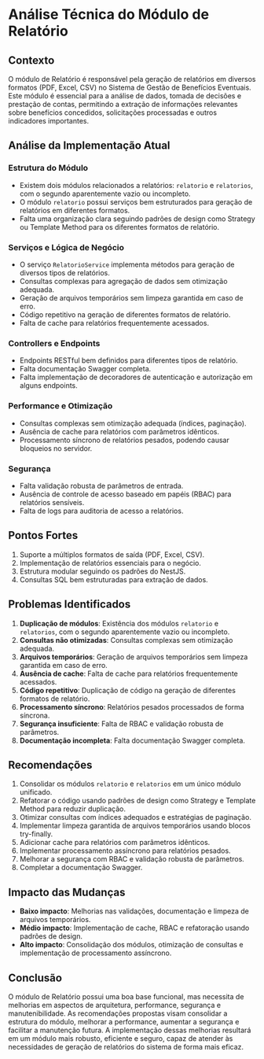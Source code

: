 # Análise Técnica do Módulo de Relatório

## Contexto

O módulo de Relatório é responsável pela geração de relatórios em diversos formatos (PDF, Excel, CSV) no Sistema de Gestão de Benefícios Eventuais. Este módulo é essencial para a análise de dados, tomada de decisões e prestação de contas, permitindo a extração de informações relevantes sobre benefícios concedidos, solicitações processadas e outros indicadores importantes.

## Análise da Implementação Atual

### Estrutura do Módulo

- Existem dois módulos relacionados a relatórios: `relatorio` e `relatorios`, com o segundo aparentemente vazio ou incompleto.
- O módulo `relatorio` possui serviços bem estruturados para geração de relatórios em diferentes formatos.
- Falta uma organização clara seguindo padrões de design como Strategy ou Template Method para os diferentes formatos de relatório.

### Serviços e Lógica de Negócio

- O serviço `RelatorioService` implementa métodos para geração de diversos tipos de relatórios.
- Consultas complexas para agregação de dados sem otimização adequada.
- Geração de arquivos temporários sem limpeza garantida em caso de erro.
- Código repetitivo na geração de diferentes formatos de relatório.
- Falta de cache para relatórios frequentemente acessados.

### Controllers e Endpoints

- Endpoints RESTful bem definidos para diferentes tipos de relatório.
- Falta documentação Swagger completa.
- Falta implementação de decoradores de autenticação e autorização em alguns endpoints.

### Performance e Otimização

- Consultas complexas sem otimização adequada (índices, paginação).
- Ausência de cache para relatórios com parâmetros idênticos.
- Processamento síncrono de relatórios pesados, podendo causar bloqueios no servidor.

### Segurança

- Falta validação robusta de parâmetros de entrada.
- Ausência de controle de acesso baseado em papéis (RBAC) para relatórios sensíveis.
- Falta de logs para auditoria de acesso a relatórios.

## Pontos Fortes

1. Suporte a múltiplos formatos de saída (PDF, Excel, CSV).
2. Implementação de relatórios essenciais para o negócio.
3. Estrutura modular seguindo os padrões do NestJS.
4. Consultas SQL bem estruturadas para extração de dados.

## Problemas Identificados

1. **Duplicação de módulos**: Existência dos módulos `relatorio` e `relatorios`, com o segundo aparentemente vazio ou incompleto.
2. **Consultas não otimizadas**: Consultas complexas sem otimização adequada.
3. **Arquivos temporários**: Geração de arquivos temporários sem limpeza garantida em caso de erro.
4. **Ausência de cache**: Falta de cache para relatórios frequentemente acessados.
5. **Código repetitivo**: Duplicação de código na geração de diferentes formatos de relatório.
6. **Processamento síncrono**: Relatórios pesados processados de forma síncrona.
7. **Segurança insuficiente**: Falta de RBAC e validação robusta de parâmetros.
8. **Documentação incompleta**: Falta documentação Swagger completa.

## Recomendações

1. Consolidar os módulos `relatorio` e `relatorios` em um único módulo unificado.
2. Refatorar o código usando padrões de design como Strategy e Template Method para reduzir duplicação.
3. Otimizar consultas com índices adequados e estratégias de paginação.
4. Implementar limpeza garantida de arquivos temporários usando blocos try-finally.
5. Adicionar cache para relatórios com parâmetros idênticos.
6. Implementar processamento assíncrono para relatórios pesados.
7. Melhorar a segurança com RBAC e validação robusta de parâmetros.
8. Completar a documentação Swagger.

## Impacto das Mudanças

- **Baixo impacto**: Melhorias nas validações, documentação e limpeza de arquivos temporários.
- **Médio impacto**: Implementação de cache, RBAC e refatoração usando padrões de design.
- **Alto impacto**: Consolidação dos módulos, otimização de consultas e implementação de processamento assíncrono.

## Conclusão

O módulo de Relatório possui uma boa base funcional, mas necessita de melhorias em aspectos de arquitetura, performance, segurança e manutenibilidade. As recomendações propostas visam consolidar a estrutura do módulo, melhorar a performance, aumentar a segurança e facilitar a manutenção futura. A implementação dessas melhorias resultará em um módulo mais robusto, eficiente e seguro, capaz de atender às necessidades de geração de relatórios do sistema de forma mais eficaz.
